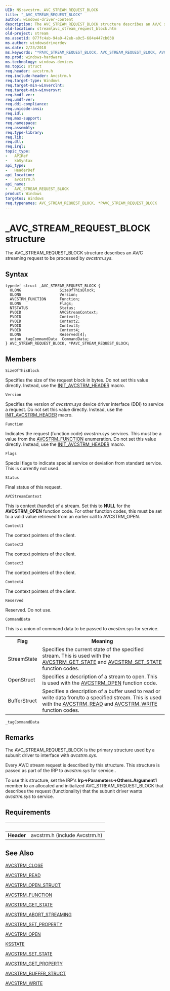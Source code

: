 ```yaml
---
UID: NS:avcstrm._AVC_STREAM_REQUEST_BLOCK
title: "_AVC_STREAM_REQUEST_BLOCK"
author: windows-driver-content
description: The AVC_STREAM_REQUEST_BLOCK structure describes an AV/C streaming request to be processed by avcstrm.sys.
old-location: stream\avc_stream_request_block.htm
old-project: stream
ms.assetid: 077fc4ab-94a0-42eb-a0c5-684e447cb038
ms.author: windowsdriverdev
ms.date: 2/23/2018
ms.keywords: "*PAVC_STREAM_REQUEST_BLOCK, AVC_STREAM_REQUEST_BLOCK, AVC_STREAM_REQUEST_BLOCK structure [Streaming Media Devices], PAVC_STREAM_REQUEST_BLOCK, PAVC_STREAM_REQUEST_BLOCK structure pointer [Streaming Media Devices], _AVC_STREAM_REQUEST_BLOCK, avcsref_1ea2a63f-ba4a-4fc3-834c-0f0a88de5023.xml, avcstrm/AVC_STREAM_REQUEST_BLOCK, avcstrm/PAVC_STREAM_REQUEST_BLOCK, stream.avc_stream_request_block"
ms.prod: windows-hardware
ms.technology: windows-devices
ms.topic: struct
req.header: avcstrm.h
req.include-header: Avcstrm.h
req.target-type: Windows
req.target-min-winverclnt: 
req.target-min-winversvr: 
req.kmdf-ver: 
req.umdf-ver: 
req.ddi-compliance: 
req.unicode-ansi: 
req.idl: 
req.max-support: 
req.namespace: 
req.assembly: 
req.type-library: 
req.lib: 
req.dll: 
req.irql: 
topic_type:
-	APIRef
-	kbSyntax
api_type:
-	HeaderDef
api_location:
-	avcstrm.h
api_name:
-	AVC_STREAM_REQUEST_BLOCK
product: Windows
targetos: Windows
req.typenames: AVC_STREAM_REQUEST_BLOCK, *PAVC_STREAM_REQUEST_BLOCK
---
```


# _AVC_STREAM_REQUEST_BLOCK structure
The AVC_STREAM_REQUEST_BLOCK structure describes an AV/C streaming request to be processed by <i>avcstrm.sys</i>.

## Syntax
````
typedef struct _AVC_STREAM_REQUEST_BLOCK {
  ULONG                 SizeOfThisBlock;
  ULONG                 Version;
  AVCSTRM_FUNCTION      Function;
  ULONG                 Flags;
  NTSTATUS              Status;
  PVOID                 AVCStreamContext;
  PVOID                 Context1;
  PVOID                 Context2;
  PVOID                 Context3;
  PVOID                 Context4;
  ULONG                 Reserved[4];
  union _tagCommandData  CommandData;
} AVC_STREAM_REQUEST_BLOCK, *PAVC_STREAM_REQUEST_BLOCK;
````

## Members


`SizeOfThisBlock`

Specifies the size of the request block in bytes. Do not set this value directly. Instead, use the <a href="..\avcstrm\nf-avcstrm-init_avcstrm_header.md">INIT_AVCSTRM_HEADER</a> macro.

`Version`

Specifies the version of <i>avcstrm.sys</i> device driver interface (DDI) to service a request. Do not set this value directly. Instead, use the <a href="..\avcstrm\nf-avcstrm-init_avcstrm_header.md">INIT_AVCSTRM_HEADER</a> macro.

`Function`

Indicates the request (function code) <i>avcstrm.sys</i> services. This must be a value from the <a href="..\avcstrm\ne-avcstrm-_avcstrm_function.md">AVCSTRM_FUNCTION</a> enumeration. Do not set this value directly. Instead, use the <a href="..\avcstrm\nf-avcstrm-init_avcstrm_header.md">INIT_AVCSTRM_HEADER</a> macro.

`Flags`

Special flags to indicate special service or deviation from standard service. This is currently not used.

`Status`

Final status of this request.

`AVCStreamContext`

This is context (handle) of a stream. Set this to <b>NULL</b> for the <b>AVCSTRM_OPEN</b> function code. For other function codes, this must be set to a valid value retrieved from an earlier call to AVCSTRM_OPEN.

`Context1`

The context pointers of the client.

`Context2`

The context pointers of the client.

`Context3`

The context pointers of the client.

`Context4`

The context pointers of the client.

`Reserved`

Reserved. Do not use.

`CommandData`

This is a union of command data to be passed to <i>avcstrm.sys</i> for service.

<table>
<tr>
<th>Flag</th>
<th>Meaning</th>
</tr>
<tr>
<td>
StreamState

</td>
<td>
Specifies the current state of the specified stream. This is used with the <a href="https://msdn.microsoft.com/library/windows/hardware/ff554124">AVCSTRM_GET_STATE</a> and <a href="https://msdn.microsoft.com/library/windows/hardware/ff554134">AVCSTRM_SET_STATE</a> function codes.

</td>
</tr>
<tr>
<td>
OpenStruct

</td>
<td>
Specifies a description of a stream to open. This is used with the <a href="https://msdn.microsoft.com/library/windows/hardware/ff554125">AVCSTRM_OPEN</a> function code.

</td>
</tr>
<tr>
<td>
BufferStruct

</td>
<td>
Specifies a description of a buffer used to read or write data from/to a specified stream. This is used with the <a href="https://msdn.microsoft.com/library/windows/hardware/ff554130">AVCSTRM_READ</a> and <a href="https://msdn.microsoft.com/library/windows/hardware/ff554135">AVCSTRM_WRITE</a> function codes.

</td>
</tr>
</table>

`_tagCommandData`



## Remarks
The AVC_STREAM_REQUEST_BLOCK is the primary structure used by a subunit driver to interface with <i>avcstrm.sys</i>.

Every AV/C stream request is described by this structure. This structure is passed as part of the IRP to <i>avcstrm.sys</i> for service..

To use this structure, set the IRP's <b>Irp-&gt;Parameters-&gt;Others.Argument1</b> member to an allocated and initialized AVC_STREAM_REQUEST_BLOCK that describes the request (functionality) that the subunit driver wants <i>avcstrm.sys</i> to service.

## Requirements
| &nbsp; | &nbsp; |
| ---- |:---- |
| **Header** | avcstrm.h (include Avcstrm.h) |

## See Also

<a href="https://msdn.microsoft.com/library/windows/hardware/ff554110">AVCSTRM_CLOSE</a>



<a href="https://msdn.microsoft.com/library/windows/hardware/ff554130">AVCSTRM_READ</a>



<a href="..\avcstrm\ns-avcstrm-_avcstrm_open_struct.md">AVCSTRM_OPEN_STRUCT</a>



<a href="..\avcstrm\ne-avcstrm-_avcstrm_function.md">AVCSTRM_FUNCTION</a>



<a href="https://msdn.microsoft.com/library/windows/hardware/ff554124">AVCSTRM_GET_STATE</a>



<a href="https://msdn.microsoft.com/library/windows/hardware/ff554107">AVCSTRM_ABORT_STREAMING</a>



<a href="https://msdn.microsoft.com/library/windows/hardware/ff554132">AVCSTRM_SET_PROPERTY</a>



<a href="https://msdn.microsoft.com/library/windows/hardware/ff554125">AVCSTRM_OPEN</a>



<a href="..\ks\ne-ks-pksstate.md">KSSTATE</a>



<a href="https://msdn.microsoft.com/library/windows/hardware/ff554134">AVCSTRM_SET_STATE</a>



<a href="https://msdn.microsoft.com/library/windows/hardware/ff554121">AVCSTRM_GET_PROPERTY</a>



<a href="..\avcstrm\ns-avcstrm-_avcstrm_buffer_struct.md">AVCSTRM_BUFFER_STRUCT</a>



<a href="https://msdn.microsoft.com/library/windows/hardware/ff554135">AVCSTRM_WRITE</a>